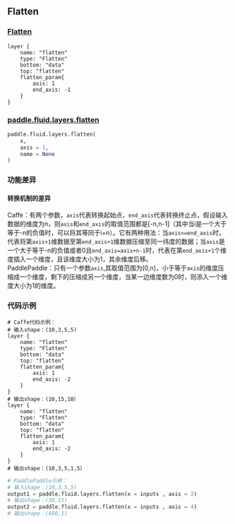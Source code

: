 ## Flatten


### [Flatten](http://caffe.berkeleyvision.org/tutorial/layers/flatten.html)
```
layer {
	name: "flatten"
	type: "Flatten"
	bottom: "data"
	top: "flatten"
	flatten_param{
		axis: 1
		end_axis: -1
	}
}
```


### [paddle.fluid.layers.flatten](http://paddlepaddle.org/documentation/docs/zh/1.3/api_cn/layers_cn.html#permalink-72-flatten)
```python
paddle.fluid.layers.flatten(
	x,
	axis = 1,
	name = None
)
```  

### 功能差异
#### 转换机制的差异
Caffe：有两个参数，`axis`代表转换起始点，`end_axis`代表转换终止点，假设输入数据的维度为n，则`axis`和`end_axis`的取值范围都是[-n,n-1]（其中当i是一个大于等于-n的负值时，可以将其等同于i+n）。它有两种用法：当`axis<=end_axis`时，代表将第`axis+1`维数据至第`end_axis+1`维数据压缩至同一纬度的数据；当`axis`是一个大于等于-n的负值或者0且`end_axis=axis+n-1`时，代表在第`end_axis+1`个维度插入一个维度，且该维度大小为1，其余维度后移。  
PaddlePaddle：只有一个参数`axis`,其取值范围为[0,n]，小于等于`axis`的维度压缩成一个维度，剩下的压缩成另一个维度，当某一边维度数为0时，则添入一个维度大小为1的维度。  
### 代码示例
```  
# Caffe代码示例：
# 输入shape：(10,3,5,5)  
layer {
	name: "flatten"
	type: "Flatten"
	bottom: "data"
	top: "flatten"
	flatten_param{
		axis: 1
		end_axis: -2
	}
}
# 输出shape：(10,15,10）
layer {
	name: "flatten"
	type: "Flatten"
	bottom: "data"
	top: "flatten"
	flatten_param{
		axis: 1
		end_axis: -2
	}
}
# 输出shape：(10,3,5,1,5）

```  
```python
# PaddlePaddle示例：  
# 输入shape：(10,3,5,5)  
output1 = paddle.fluid.layers.flatten(x = inputs , axis = 2)
# 输出shape：(30,15)
output2 = paddle.fluid.layers.flatten(x = inputs , axis = 4)
# 输出shape：(450,1)
```  

